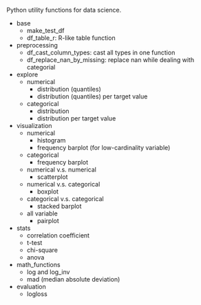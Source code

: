 Python utility functions for data science. 
- base
  - make_test_df
  - df_table_r: R-like table function
- preprocessing
  - df_cast_column_types: cast all types in one function
  - df_replace_nan_by_missing: replace nan while dealing with categorial
- explore
  - numerical
    - distribution (quantiles)
    - distribution (quantiles) per target value
  - categorical
    - distribution
    - distribution per target value
- visualization
  - numerical
    - histogram
    - frequency barplot (for low-cardinality variable)
  - categorical
    - frequency barplot
  - numerical v.s. numerical
    - scatterplot
  - numerical v.s. categorical
    - boxplot
  - categorical v.s. categorical
    - stacked barplot
  - all variable
    - pairplot
- stats
  - correlation coefficient 
  - t-test
  - chi-square
  - anova
- math_functions
  - log and log_inv
  - mad (median absolute deviation)
- evaluation
  - logloss
